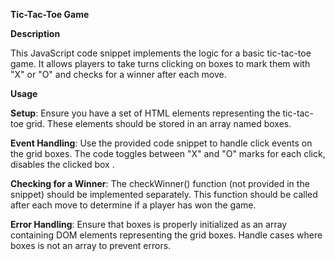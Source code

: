 **Tic-Tac-Toe Game**

**Description**

This JavaScript code snippet implements the logic for a basic tic-tac-toe game. It allows players to take turns clicking on boxes to mark them with "X" or "O" and checks for a winner after each move.

**Usage** 

**Setup**: Ensure you have a set of HTML elements representing the tic-tac-toe grid. These elements should be stored in an array named boxes.

**Event Handling**: Use the provided code snippet to handle click events on the grid boxes. The code toggles between "X" and "O" marks for each click, disables the clicked box .

**Checking for a Winner**: The checkWinner() function (not provided in the snippet) should be implemented separately. This function should be called after each move to determine if a player has won the game.

**Error Handling**: Ensure that boxes is properly initialized as an array containing DOM elements representing the grid boxes. Handle cases where boxes is not an array to prevent errors.

